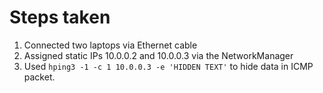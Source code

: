 # Steps taken
1. Connected two laptops via Ethernet cable
2. Assigned static IPs 10.0.0.2 and 10.0.0.3 via the NetworkManager
3. Used `hping3 -1 -c 1 10.0.0.3 -e 'HIDDEN TEXT'` to hide data in ICMP packet.
